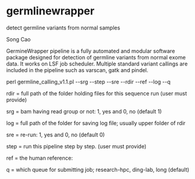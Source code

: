 # germlinewrapper
detect germline variants from normal samples

Song Cao

GermineWrapper pipeline is a fully automated and modular software package designed for detection of germline variants from normal exome data. It works on LSF job scheduler. Multiple standard variant callings are included in the pipeline such as varscan, gatk and pindel.

perl germline_calling_v1.1.pl  --srg --step --sre --rdir --ref --log --q

rdir = full path of the folder holding files for this sequence run (user must provide)

srg = bam having read group or not: 1, yes and 0, no (default 1)

log = full path of the folder for saving log file; usually upper folder of rdir 

sre = re-run: 1, yes and 0, no  (default 0)

step = run this pipeline step by step. (user must provide)

ref = the human reference: 

q = which queue for submitting job; research-hpc, ding-lab, long (default)
